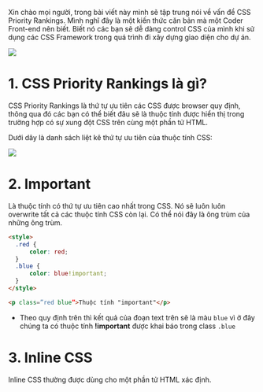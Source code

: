 Xin chào mọi người, trong bài viết này mình sẽ tập trung nói về vấn đề CSS Priority Rankings. Mình nghĩ đây là một kiến thức căn bản mà một Coder Front-end nên biết. Biết nó các bạn sẽ dễ dàng control CSS của mình khi sử dụng các CSS Framework trong quá trình đi xây dựng giao diện cho dự án. 

![](https://images.viblo.asia/f175ff5e-4348-4d0c-9bfe-5dcb94edd4f0.png)

# 1. CSS Priority Rankings là gì?
CSS Priority Rankings là thứ tự ưu tiên các CSS được browser quy định, thông qua đó các bạn có thể biết đâu sẽ là thuộc tính được hiển thị trong trường hợp có sự xung đột CSS trên cùng một phần tử HTML.

Dưới dây là danh sách liệt kê thứ tự ưu tiên của thuộc tính CSS:

![](https://images.viblo.asia/7e0d4ab2-327c-4f1a-9d0a-97f3a6a3785b.png)

# 2. Important
Là thuộc tính có thứ tự ưu tiên cao nhất trong CSS. Nó sẽ luôn luôn overwrite tất cả các thuộc tính CSS còn lại. Có thể nói đây là ông trùm của những ông trùm.

```html
<style>
  .red { 
      color: red; 
  }
  .blue { 
      color: blue!important; 
  }
</style>

<p class=”red blue”>Thuộc tính "important"</p>
```

- Theo quy định trên thì kết quả của đoạn text trên sẽ là màu `blue` vì ở đây chúng ta có thuộc tính **!important** được khai báo trong class `.blue`

# 3. Inline CSS
Inline CSS thường được dùng cho một phần tử HTML xác định. <style> attribute được dùng để style mỗi HTML tag.
    
Chúng ta có đoạn code sau đây:

```html
<style>
  .red { 
      color: red; 
  }
  .black { 
      color: black!important; 
  }
</style>

<h3 class=”red” style="color: blue;">Inline CSS</h3>
<h4  class=”red black” style=”color: blue;”>Inline CSS và Important</h4>
```
- Ở đây đoạn text trong tag h3 sẽ có kết quả là màu `blue` vì độ ưu tiên của Inline CSS cao hơn với việc style CSS bằng class, nhưng đoạn text trong tag h4 sẽ có màu `black` vì độ ưu tiên của thuộc tính Important cao hơn.
    
# 4. Media Query
Media Query là một trong những tính năng mới được thêm vào trong CSS3, bằng việc sử dụng những cú pháp query để chúng ta có thể đáp ứng được nhiều kích cỡ màn hình khác nhau cho riêng mỗi thiết bị: desktop, mobile, tablet.

Chúng ta có đoạn code như sau:
    
```html
<style>
  .red { 
      color: red; 
  }
  
  @media screen (mix-width: 320px) {
      .blue { 
          color: blue; 
      }
  }
</style>

<h1 class="red blue">Media Query</h1>
```
    
- Ở đây kết quả của đoạn text trong tag h1 sẽ màu blue ở kích cỡ màn hình lớn hơn 320px vì ở đây mình dùng Media Query để overwrite CSS và nếu màn hình nhỏ hơn 320px nó sẽ màu red.
    
# 5. Selector Specificity
Selector Specificity là việc dùng các thẻ ID hoặc Class để khai báo CSS, trong phần này nó có thêm một số thứ phức tạp khác như việc sử dụng Pseudo Class để khai báo CSS nhưng mình không có quá đi sâu vào cái này.

Chúng ta sẽ làm rõ phần này bằng đoạn code nhỏ như sau:
```html
<style>
  #red { 
      color: red; 
  }
    
  .blue { 
      color: blue; 
  }
    
  h2 { 
      color: yellow;
  }
</style>

<h1 class="blue" id="red">Selector Specificity</h1>
<h2 class="blue">Selector Specificity</h2>
<h2 id="red">Selector Specificity</h2>
```
- Theo thứ tự xếp độ ưu tiên thì Select phần tử HTML bằng ID > CLASS > Default tag HTML. Do đó thẻ h1 đầu tiên sẽ là `red`, thẻ h2 tiếp theo sẽ là `blue` và thẻ h2 cuối cùng sẽ là màu `red`.
    
# 6. Rule Order
Vì code của chúng ta luôn được trình duyệt đọc theo thứ tự từ trên xuống nên các CSS đặt sau cùng sẽ luôn luôn overwrite các CSS ở trên cùng.

Chúng ta sẽ làm rõ vấn đề này bằng việc khai báo hai CSS cùng dùng thuộc tính !important ở ví dụ sau:
```html
<style>
  .red { 
      color: red!important;; 
  }
    
  .blue { 
      color: blue!important;; 
  }
</style>

<h1 class="blue red">Rule Order</h1>
```
- Ở đây kết quả sẽ là màu `red` vì CSS của classs .red đứng sau CSS của class .blue
    
# 7. Browser Default
Browser Default là những CSS mặc định mà các trình duyệt quy định vì mỗi tag HTML sẽ được browser hiển thị theo từng các khác nhau và nó cũng là những CSS có cấp độ ưu tiên thấp nhất. 
    
# 8. Tổng kết
- Trên đây là thứ tự độ ưu tiên khi làm việc với CSS, rất hữu ích cho các bạn Front-end mới tập tãnh vào nghề, h vọng bài viết sẽ giúp ích cho các bạn. Cám ơn các bạn đã theo dõi!
- Nguồn: [thebookdesigner](https://www.thebookdesigner.com/2017/02/styling-priorities-css-for-ebooks-3/)